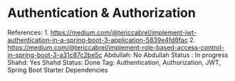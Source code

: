 # Authentication & Authorization

References: 1. https://medium.com/@tericcabrel/implement-jwt-authentication-in-a-spring-boot-3-application-5839e4fd8fac
2. https://medium.com/@tericcabrel/implement-role-based-access-control-in-spring-boot-3-a31c87c2be5c
Abdullah: No
Abdullah Status : In progress
Shahd: Yes
Shahd Status: Done
Tag: Authentication, Authorization, JWT, Spring Boot Starter Dependencies